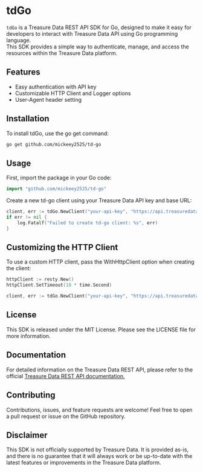 # tdGo

`tdGo` is a Treasure Data REST API SDK for Go, designed to make it easy for developers to interact with Treasure Data API using Go programming language.  
This SDK provides a simple way to authenticate, manage, and access the resources within the Treasure Data platform.

## Features

- Easy authentication with API key
- Customizable HTTP Client and Logger options
- User-Agent header setting

## Installation

To install tdGo, use the go get command:

```bash
go get github.com/mickeey2525/td-go
```

## Usage
First, import the package in your Go code:

```go
import "github.com/mickeey2525/td-go"
```

Create a new td-go client using your Treasure Data API key and base URL:

```go
client, err := tdGo.NewClient("your-api-key", "https://api.treasuredata.com")
if err != nil {
	log.Fatalf("Failed to create td-go client: %s", err)
}
```

## Customizing the HTTP Client
To use a custom HTTP client, pass the WithHttpClient option when creating the client:

```go
httpClient := resty.New()
httpClient.SetTimeout(10 * time.Second)

client, err := tdGo.NewClient("your-api-key", "https://api.treasuredata.com", tdGo.WithHttpClient(httpClient))
```

## License
This SDK is released under the MIT License. Please see the LICENSE file for more information.

## Documentation
For detailed information on the Treasure Data REST API, please refer to the official [Treasure Data REST API documentation.](https://api-docs.treasuredata.com/pages/td-api/overview/)

## Contributing
Contributions, issues, and feature requests are welcome! Feel free to open a pull request or issue on the GitHub repository.

## Disclaimer
This SDK is not officially supported by Treasure Data. It is provided as-is, and there is no guarantee that it will always work or be up-to-date with the latest features or improvements in the Treasure Data platform.
